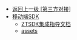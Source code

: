 - [返回上一级 [第三方对接]](第三方对接/_sidebar.md)
- [移动端SDK](第三方对接/移动端SDK/)
  - [ZTSDK集成指导文档](第三方对接/移动端SDK/ZTSDK集成指导文档.md)
  - [assets](第三方对接/移动端SDK/assets/)
